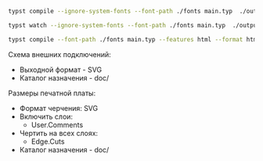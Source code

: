 ```bash
typst compile --ignore-system-fonts --font-path ./fonts main.typ  ./output/plc-modules.pdf

typst watch --ignore-system-fonts --font-path ./fonts main.typ  ./output/plc-modules.pdf

typst compile --font-path ./fonts main.typ --features html --format html ./output/html
```

Схема внешних подключений:
- Выходной формат - SVG
- Каталог назначения - doc/

Размеры печатной платы:

- Формат черчения: SVG
- Включить слои:
  - User.Comments
- Чертить на всех слоях:
  - Edge.Cuts
- Каталог назначения - doc/
